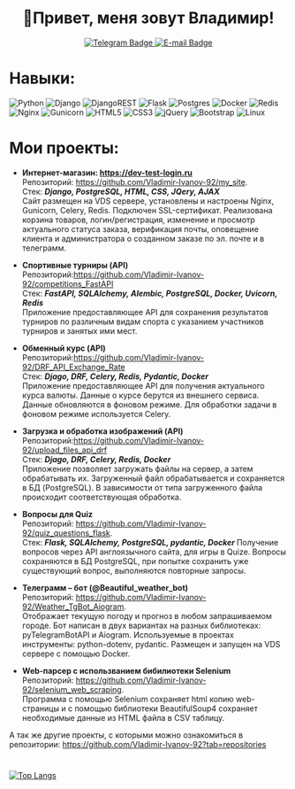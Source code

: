 <div id="header" align="center">
  <b><h1> 👋Привет, меня зовут Владимир!</h1></b>
    <div>
    <a href="https://t.me/Vladimir_i92">
      <img src="https://img.shields.io/badge/Telegram-blue?logo=telegram&logoColor=white&style=for-the-badge" alt="Telegram Badge"/>
    </a>
    <a href="mailto:vovai2092@yandex.ru">
      <img src="https://img.shields.io/badge/email-ghostwhite?logo=gmail&logoColor=red&style=for-the-badge" alt="E-mail Badge"/>
    </a>
    </div>
</div>

# Навыки:
![Python](https://img.shields.io/badge/python-3670A0?style-flat&logo=python&logoColor=ffdd54)
![Django](https://img.shields.io/badge/django-%23092E20.svg?style-flat&logo=django&logoColor=white)
![DjangoREST](https://img.shields.io/badge/DJANGO-REST-ff1709?style-flat&logo=django&logoColor=white&color=ff1709&labelColor=gray)
![Flask](https://img.shields.io/badge/flask-%23000.svg?style-flat&logo=flask&logoColor=white)
![Postgres](https://img.shields.io/badge/postgres-%23316192.svg?style-flat&logo=postgresql&logoColor=white)
![Docker](https://img.shields.io/badge/docker-%230db7ed.svg?style-flat&logo=docker&logoColor=white)
![Redis](https://img.shields.io/badge/redis-%23DD0031.svg?style-flat&logo=redis&logoColor=white)
![Nginx](https://img.shields.io/badge/nginx-%23009639.svg?style-flate&logo=nginx&logoColor=white)
![Gunicorn](https://img.shields.io/badge/gunicorn-%298729.svg?style-flat&logo=gunicorn&logoColor=white)
![HTML5](https://img.shields.io/badge/html5-%23E34F26.svg?style-flat&logo=html5&logoColor=white)
![CSS3](https://img.shields.io/badge/css3-%231572B6.svg?style-flat&logo=css3&logoColor=white)
![jQuery](https://img.shields.io/badge/jquery-%230769AD.svg?style-flat&logo=jquery&logoColor=white)
![Bootstrap](https://img.shields.io/badge/bootstrap-%238511FA.svg?style-flat&logo=bootstrap&logoColor=white)
![Linux](https://img.shields.io/badge/Linux-FCC624?style-flat&logo=linux&logoColor=black)


# Мои проекты:
- <b>Интернет-магазин: https://dev-test-login.ru </b>  
Репозиторий: https://github.com/Vladimir-Ivanov-92/my_site.       
Стек: *<b> Django, PostgreSQL, HTML, CSS, JQery, AJAX </b>*
</br> Сайт размещен на VDS сервере, установлены и настроены Nginx, Gunicorn, Celery, Redis. Подключен SSL-сертификат. Реализована корзина товаров, логин/регистрация, изменение и просмотр актуального статуса заказа, верификация почты, оповещение клиента и администратора о созданном заказе по эл. почте и в телеграмм.


- <b> Спортивные турниры (API) </b>      
Репозиторий:https://github.com/Vladimir-Ivanov-92/competitions_FastAPI
</br> Стек: *<b> FastAPI, SQLAlchemy, Alembic, PostgreSQL, Docker, Uvicorn, Redis </b>*      
Приложение предоставляющее API для сохранения результатов турниров по различным видам спорта с указанием участников турниров и занятых ими мест.

- <b> Обменный курс (API) </b>      
Репозиторий:https://github.com/Vladimir-Ivanov-92/DRF_API_Exchange_Rate
</br> Стек: *<b> Djago, DRF, Celery, Redis, Pydantic, Docker </b>*      
Приложение предоставляющее API для получения актуального курса валюты. Данные о курсе берутся из внешнего сервиса. Данные обновляются в фоновом режиме. Для обработки задачи в фоновом режиме используется Celery.

- <b> Загрузка и обработка изображений (API) </b>      
Репозиторий:https://github.com/Vladimir-Ivanov-92/upload_files_api_drf
</br> Стек: *<b> Djago, DRF, Celery, Redis, Docker </b>*    
Приложение позволяет загружать файлы на сервер, а затем обрабатывать их.
Загруженный файл обрабатывается и сохраняется в БД (PostgreSQL). В зависимости от типа загруженного файла происходит соответствующая обработка.

- <b>Вопросы для Quiz</b>          
Репозиторий: https://github.com/Vladimir-Ivanov-92/quiz_questions_flask.     
Стек: *<b> Flask, SQLAlchemy, PostgreSQL, pydantic, Docker  </b>* 
Получение вопросов через API англоязычного сайта, для игры в Quize. Вопросы сохраняются в БД PostgreSQL, при попытке сохранить уже существующий вопрос, выполняются повторные запросы.

- <b>Телеграмм – бот (@Beautiful_weather_bot)</b>      
Репозиторий: https://github.com/Vladimir-Ivanov-92/Weather_TgBot_Aiogram.      
Отображает текущую погоду и прогноз в любом запрашиваемом городе. Бот написан в двух вариантах на разных библиотеках: pyTelegramBotAPI и Aiogram. Используемые в проектах инструменты: python-dotenv, pydantic. Размещен и запущен на VDS сервере с помощью  Docker.

- <b>Web-парсер c использванием бибилиотеки Selenium</b>          
Репозиторий: https://github.com/Vladimir-Ivanov-92/selenium_web_scraping.  
Программа с помощью Selenium сохраняет html копию web-страницы и с помощью библиотеки BeautifulSoup4 сохраняет необходимые данные из HTML файла в CSV таблицу.

А так же другие проекты, с которыми можно ознакомиться в репозитории: https://github.com/Vladimir-Ivanov-92?tab=repositories


# 
[![Top Langs](https://github-readme-stats.vercel.app/api/top-langs/?username=Vladimir-Ivanov-92&layout=compact)](https://github.com/anuraghazra/github-readme-stats)


<!--
**Vladimir-Ivanov-92/Vladimir-Ivanov-92** is a ✨ _special_ ✨ repository because its `README.md` (this file) appears on your GitHub profile.

Here are some ideas to get you started:

- 🔭 I’m currently working on ...
- 🌱 I’m currently learning ...
- 👯 I’m looking to collaborate on ...
- 🤔 I’m looking for help with ...
- 💬 Ask me about ...
- 📫 How to reach me: 
- 😄 Pronouns: ...
- ⚡ Fun fact: ...
-->
